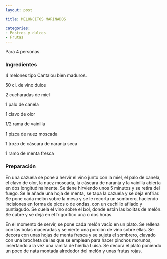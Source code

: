 ```yaml
---
layout: post

title: MELONCITOS MARINADOS

categories:
- Postres y dulces
- Frutas
---
```

Para 4 personas.

<h3>Ingredientes</h3>

4 melones tipo Cantalou bien maduros.

50 cl. de vino dulce

2 cucharadas de miel

1 palo de canela

1 clavo de olor

1/2 rama de vainilla

1 pizca de nuez moscada

1 trozo de cáscara de naranja seca

1 ramo de menta fresca

<h3>Preparación</h3>

En una cazuela se pone a hervir el vino junto con la miel, el palo de canela, el clavo de olor, la nuez moscada, la cáscara de naranja y la vainilla abierta en dos longitudinalmente. Se tiene hirviendo unos 5 minutos y se retira del fuego. Se le añade una hoja de menta, se tapa la cazuela y se deja enfriar. Se pone cada melón sobre la mesa y se le recorta un sombrero, haciendo incisiones en forma de picos o de ondas, con un cuchillo afilado y puntiagudo. Se cuela el vino sobre el bol, donde están las bolitas de melón. Se cubre y se deja en el frigorífico una o dos horas.

En el momento de servir, se pone cada melón vacío en un plato. Se rellena con las bolas maceradas y se vierte una porción de vino sobre ellas. Se decora con unas hojas de menta fresca y se sujeta el sombrero, clavado con una brocheta de las que se emplean para hacer pinchos morunos, insertando a la vez una ramita de hierba Luisa. Se decora el plato poniendo un poco de nata montada alrededor del melón y unas frutas rojas.